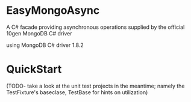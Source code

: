EasyMongoAsync
==============

A C# facade providing asynchronous operations supplied by the official 10gen MongoDB C# driver

using MongoDB C# driver 1.8.2

QuickStart
==============

(TODO- take a look at the unit test projects in the meantime; namely the TestFixture's baseclase, TestBase for hints on utilization)





